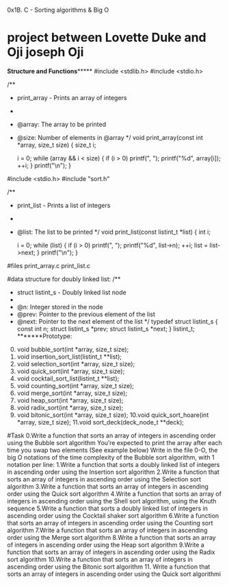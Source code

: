 0x1B. C - Sorting algorithms & Big O 
# project between Lovette Duke and Oji joseph Oji 


****Structure and Functions*********
#include <stdlib.h>
#include <stdio.h>

/**
 * print_array - Prints an array of integers
 *
 * @array: The array to be printed
 * @size: Number of elements in @array
 */
void print_array(const int *array, size_t size)
{
    size_t i;

    i = 0;
    while (array && i < size)
    {
        if (i > 0)
            printf(", ");
        printf("%d", array[i]);
        ++i;
    }
    printf("\n");
}

#include <stdio.h>
#include "sort.h"

/**
 * print_list - Prints a list of integers
 *
 * @list: The list to be printed
 */
void print_list(const listint_t *list)
{
    int i;

    i = 0;
    while (list)
    {
        if (i > 0)
            printf(", ");
        printf("%d", list->n);
        ++i;
        list = list->next;
    }
    printf("\n");
}


#files
print_array.c
print_list.c

#data structure for doubly linked list:
/**
 * struct listint_s - Doubly linked list node
 *
 * @n: Integer stored in the node
 * @prev: Pointer to the previous element of the list
 * @next: Pointer to the next element of the list
 */
typedef struct listint_s
{
    const int n;
    struct listint_s *prev;
    struct listint_s *next;
} listint_t;
*******Prototype:
0. void bubble_sort(int *array, size_t size);
1. void insertion_sort_list(listint_t **list);
2. void selection_sort(int *array, size_t size);
3. void quick_sort(int *array, size_t size);
4. void cocktail_sort_list(listint_t **list);
5. void counting_sort(int *array, size_t size);
6. void merge_sort(int *array, size_t size);
7. void heap_sort(int *array, size_t size);
8. void radix_sort(int *array, size_t size);
9. void bitonic_sort(int *array, size_t size);
10.void quick_sort_hoare(int *array, size_t size);
11.void sort_deck(deck_node_t **deck);

#Task 
0.Write a function that sorts an array of integers in ascending order using the Bubble sort algorithm
You’re expected to print the array after each time you swap two elements (See example below)
Write in the file 0-O, the big O notations of the time complexity of the Bubble sort algorithm, with 1 notation per line:
1.Write a function that sorts a doubly linked list of integers in ascending order using the Insertion sort algorithm
2.Write a function that sorts an array of integers in ascending order using the Selection sort algorithm
3.Write a function that sorts an array of integers in ascending order using the Quick sort algorithm
4.Write a function that sorts an array of integers in ascending order using the Shell sort algorithm, using the Knuth sequence
5.Write a function that sorts a doubly linked list of integers in ascending order using the Cocktail shaker sort algorithm
6.Write a function that sorts an array of integers in ascending order using the Counting sort algorithm
7.Write a function that sorts an array of integers in ascending order using the Merge sort algorithm
8.Write a function that sorts an array of integers in ascending order using the Heap sort algorithm
9.Write a function that sorts an array of integers in ascending order using the Radix sort algorithm
10.Write a function that sorts an array of integers in ascending order using the Bitonic sort algorithm
11. Write a function that sorts an array of integers in ascending order using the Quick sort algorithmi
